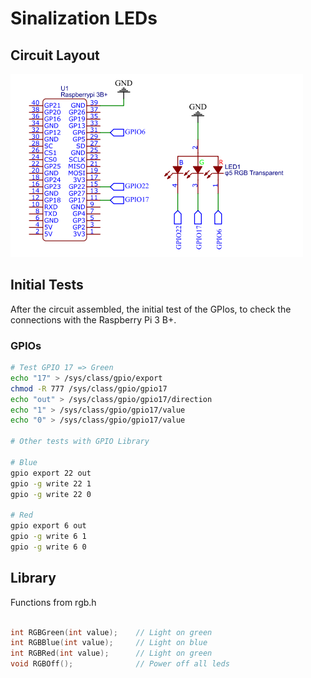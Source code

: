 # Sinalization LEDs

## Circuit Layout
![rgb](../images/rgb.png)

## Initial Tests

After the circuit assembled, the initial test of the GPIos, to check the connections with the Raspberry Pi 3 B+.

### GPIOs

```sh
# Test GPIO 17 => Green
echo "17" > /sys/class/gpio/export
chmod -R 777 /sys/class/gpio/gpio17
echo "out" > /sys/class/gpio/gpio17/direction
echo "1" > /sys/class/gpio/gpio17/value
echo "0" > /sys/class/gpio/gpio17/value

# Other tests with GPIO Library

# Blue
gpio export 22 out
gpio -g write 22 1
gpio -g write 22 0

# Red
gpio export 6 out
gpio -g write 6 1
gpio -g write 6 0

```
## Library
Functions from rgb.h

```c

int RGBGreen(int value);    // Light on green
int RGBBlue(int value);     // Light on blue
int RGBRed(int value);      // Light on green
void RGBOff();              // Power off all leds
```